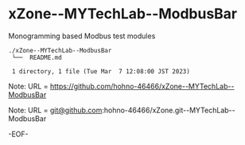 # xZone--MYTechLab--ModbusBar

Monogramming based Modbus test modules

    ./xZone--MYTechLab--ModbusBar
     └──  README.md
     
     1 directory, 1 file (Tue Mar  7 12:08:00 JST 2023)


Note: URL = https://github.com/hohno-46466/xZone--MYTechLab--ModbusBar

Note: URL = git@github.com:hohno-46466/xZone.git--MYTechLab--ModbusBar

-EOF-

